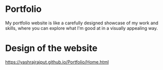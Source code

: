 # Portfolio
My portfolio website is like a carefully designed showcase of my work and skills, where you can explore what I'm good at in a visually appealing way.

# Design of the website
https://yashrajrajput.github.io/Portfolio/Home.html
